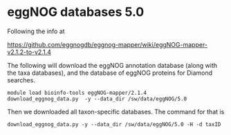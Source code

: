 eggNOG databases 5.0
======================

Following the info at

<https://github.com/eggnogdb/eggnog-mapper/wiki/eggNOG-mapper-v2.1.2-to-v2.1.4>


The following will download the eggNOG annotation database (along with the taxa databases), and the database of eggNOG proteins for Diamond searches.

    module load bioinfo-tools eggNOG-mapper/2.1.4
    download_eggnog_data.py  -y --data_dir /sw/data/eggNOG/5.0 


Then we downloaded all taxon-specific databases.  The command for that is

    download_eggnog_data.py -y --data_dir /sw/data/eggNOG/5.0 -H -d taxID

